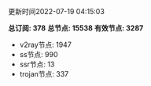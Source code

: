 更新时间2022-07-19 04:15:03

**总订阅: 378**
**总节点: 15538**
**有效节点: 3287**
- v2ray节点: 1947
- ss节点: 990
- ssr节点: 13
- trojan节点: 337
